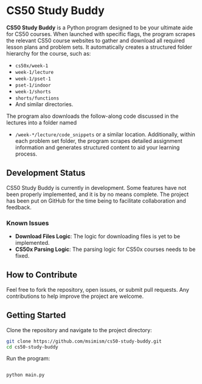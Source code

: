 # CS50 Study Buddy

**CS50 Study Buddy** is a Python program designed to be your ultimate aide for CS50 courses. When launched with specific flags, the program scrapes the relevant CS50 course websites to gather and download all required lesson plans and problem sets. It automatically creates a structured folder hierarchy for the course, such as:

- `cs50x/week-1`
- `week-1/lecture`
- `week-1/pset-1`
- `pset-1/indoor`
- `week-1/shorts`
- `shorts/functions`
- And similar directories.

The program also downloads the follow-along code discussed in the lectures into a folder named 
- `/week-*/lecture/code_snippets` or a similar location.
Additionally, within each problem set folder, the program scrapes detailed assignment information and generates structured content to aid your learning process.

## Development Status

CS50 Study Buddy is currently in development. Some features have not been properly implemented, and it is by no means complete. The project has been put on GitHub for the time being to facilitate collaboration and feedback.

### Known Issues

- **Download Files Logic**: The logic for downloading files is yet to be implemented.
- **CS50x Parsing Logic**: The parsing logic for CS50x courses needs to be fixed.

## How to Contribute

Feel free to fork the repository, open issues, or submit pull requests. Any contributions to help improve the project are welcome.

## Getting Started

Clone the repository and navigate to the project directory:

```bash
git clone https://github.com/msimism/cs50-study-buddy.git
cd cs50-study-buddy
```

Run the program:
```bash

python main.py
```


